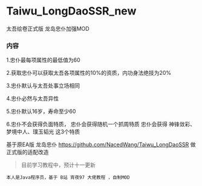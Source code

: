 # Taiwu_LongDaoSSR_new
太吾绘卷正式版 龙岛忠仆加强MOD

### 内容

1.忠仆最每项属性的最低值为60

2.获取忠仆可以获取太吾各项属性的10%的资质，内功身法绝技为20%

3.忠仆默认与太吾处事立场相同

4.忠仆必然与太吾异性

5.忠仆默认16岁，寿命至少60

6.忠仆不会获得负面特质， 忠仆会获得随机一个抓周特质 忠仆会获得 神锋敛彩、梦境中人、璞玉韬光 这3个特质


基于原EA版 龙岛忠仆 https://github.com/NacedWang/Taiwu_LongDaoSSR  做正式版的适配改造


> 目前学习教程中，预计十一更新


```
本人是Java程序员，基于 B站 宵夜97 大佬教程 ，自制MOD
```
